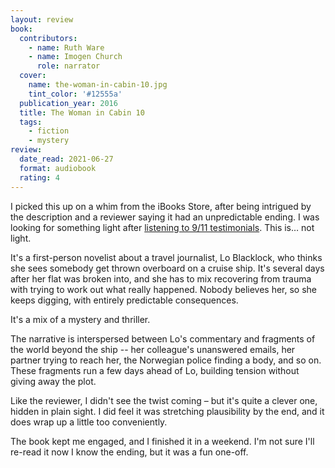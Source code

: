 ```yaml
---
layout: review
book:
  contributors:
    - name: Ruth Ware
    - name: Imogen Church
      role: narrator
  cover:
    name: the-woman-in-cabin-10.jpg
    tint_color: '#12555a'
  publication_year: 2016
  title: The Woman in Cabin 10
  tags:
    - fiction
    - mystery
review:
  date_read: 2021-06-27
  format: audiobook
  rating: 4
---
```


I picked this up on a whim from the iBooks Store, after being intrigued by the description and a reviewer saying it had an unpredictable ending.
I was looking for something light after [listening to 9/11 testimonials](/reviews/the-only-plane-in-the-sky/).
This is… not light.

It's a first-person novelist about a travel journalist, Lo Blacklock, who thinks she sees somebody get thrown overboard on a cruise ship.
It's several days after her flat was broken into, and she has to mix recovering from trauma with trying to work out what really happened.
Nobody believes her, so she keeps digging, with entirely predictable consequences.

It's a mix of a mystery and thriller.

The narrative is interspersed between Lo's commentary and fragments of the world beyond the ship -- her colleague's unanswered emails, her partner trying to reach her, the Norwegian police finding a body, and so on.
These fragments run a few days ahead of Lo, building tension without giving away the plot.

Like the reviewer, I didn't see the twist coming – but it's quite a clever one, hidden in plain sight.
I did feel it was stretching plausibility by the end, and it does wrap up a little too conveniently.

The book kept me engaged, and I finished it in a weekend.
I'm not sure I'll re-read it now I know the ending, but it was a fun one-off.
